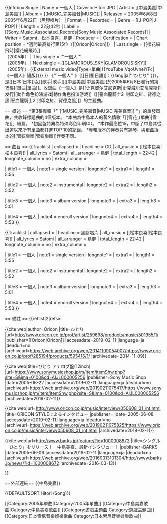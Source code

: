 {{Infobox Single
| Name           = 一個人
| Cover          = Hitori.JPG
| Artist         = [[中島美嘉|中島美嘉]]
| Album          = [[MUSIC_完美嘉音|MUSIC]]
| Released       = 2005年6月8日<br />2005年6月22日（黑膠唱片）
| Format         = 
| Recorded       = 
| Genre          = [[J-POP|J-POP]]
| Length         = 22分42秒
| Label          = [[Sony_Music_Associated_Records|Sony Music Associated Records]]
| Writer         = Satomi、松本良喜、島健<ref name="Oricon" />
| Producer       = 
| Certification  =
| Chart position = *週間最高排行第15位（[[Oricon|Oricon]]）<ref name="Oricon" />
| Last single    = [[櫻花紛飛時|櫻花紛飛時]]<br />（2005年）
| This single    = '''一個人'''<br />（2005年）
| Next single    = [[GLAMOROUS_SKY|GLAMOROUS SKY]]<br />（2005年）
{{External music video|Type=單曲|{{YouTube|VqoUvneiYFc|《一個人》短版}}}}
}}
《'''一個人'''》（[[日語|日語]]：{{lang|ja|'''ひとり'''}}），是[[日本|日本]]女[[歌手|歌手]][[中島美嘉|中島美嘉]]於2005年6月8日發行的第15張[[單曲|單曲]]。收錄曲《一個人》是[[史克威尔艾尼克斯|史克威尔艾尼克斯]]发行[[動作角色扮演游戏|動作角色扮演游戏]]《[[誓血龍騎士2_封印之紅、背德之黑|誓血龍騎士2 封印之紅、背德之黑]]》的主題曲。

== 概述 ==
*第3張專輯「'''[[MUSIC_完美嘉音|MUSIC 完美嘉音]]'''」的重發單曲，共收錄標題曲的4個版本。
*本曲為中島本人的著名情歌「[[雪花_(單曲)|雪花]]」續篇<ref name="ORICON STYLE" /><ref name="BARKS" />。
*初回盤特典為特殊彩色印刷CD。
*本作最高位15，中斷了中島其從出道以來所有單曲都打進TOP 10的紀錄。
*專輯版本的伴奏只有鋼琴，與單曲版本的[[管弦樂團|管弦樂團]]伴奏不同。

== 曲目 ==
{{Tracklist
| collapsed =
| headline = CD
| all_music = [[松本良喜|松本良喜]]
| all_lyrics = Satomi
| all_arranger = 島健
| total_length = 22:42
| longnote_column = no
| extra_column =

| title1 = 一個人
| note1 = single version
| longnote1 = 
| extra1 = 
| length1 = 5:55

| title2 = 一個人
| note2 = instrumental
| longnote2 = 
| extra2 = 
| length2 = 5:52

| title3 = 一個人
| note3 = album version
| longnote3 = 
| extra3 = 
| length3 = 5:01

| title4 = 一個人
| note4 = endroll version
| longnote4 = 
| extra4 = 
| length4 = 5:53
}}

{{Tracklist
| collapsed =
| headline = 黑膠唱片<ref name="12 inch Analog" />
| all_music = [[松本良喜|松本良喜]]
| all_lyrics = Satomi
| all_arranger = 島健
| total_length = 22:42
| longnote_column = no
| extra_column =

| title1 = 一個人
| note1 = single version
| longnote1 = 
| extra1 = 
| length1 = 5:55

| title2 = 一個人
| note2 = instrumental
| longnote2 = 
| extra2 = 
| length2 = 5:52

| title3 = 一個人
| note3 = album version
| longnote3 = 
| extra3 = 
| length3 = 5:01

| title4 = 一個人
| note4 = endroll version
| longnote4 = 
| extra4 = 
| length4 = 5:53
}}

== 備註 ==
{{reflist|2|refs=

<ref name="Oricon">{{cite web|author=Oricon |title=ひとり |url=http://www.oricon.co.jp/prof/artist/259698/products/music/501955/1/ |publisher=[[Oricon|Oricon]] |accessdate=2019-02-11 |language=ja |deadurl=no |archiveurl=https://web.archive.org/web/20141109054007/https://www.oricon.co.jp/prof/285194/products/595416/1/ |archivedate=2014-11-09}}</ref>

<ref name="12 inch Analog">{{cite web|title=ひとり アナログ盤(12inch) |url=https://www.sonymusicshop.jp/m/item/itemShw.php?site=S&ima=0100&cd=AIJL000005256 |publisher=Sony Music Shop |date=2005-06-22 |accessdate=2019-02-11 |language=ja |deadurl=no |archiveurl=https://web.archive.org/web/20190211075417/https://www.sonymusicshop.jp/m/item/itemShw.php?site=S&ima=0100&cd=AIJL000005256 |archivedate=2019-02-11}}</ref>

<ref name="ORICON STYLE">{{cite web|url=http://www.oricon.co.jp/music/interview/050608_01_int.html |title=ORICON STYLEによるインタビュー |publisher= |date=2005-06-08 |accessdate=2019-02-11 |language=ja |deadurl=no |archiveurl=https://web.archive.org/web/20190211075825/https://www.oricon.co.jp/music/interview/050608_01_int.html |archivedate=2019-02-11}}</ref>

<ref name="BARKS">{{cite web|url=http://www.barks.jp/feature/?id=1000008672 |title=シングル「ひとり」をリリース！　中島美嘉、最新インタヴュー！ |publisher=BARKS |date=2005-06-06 |accessdate=2019-02-11 |language=ja |deadurl=no |archiveurl=https://web.archive.org/web/20160313101304/http://www.barks.jp/news/?id=1000008672 |archivedate=2016-03-13}}</ref>

}}

==外部連結==
{{中島美嘉}}

{{DEFAULTSORT:Hitori (Song)}}

[[Category:2005年單曲|Category:2005年單曲]]
[[Category:中島美嘉歌曲|Category:中島美嘉歌曲]]
[[Category:遊戲主題曲|Category:遊戲主題曲]]
[[Category:日本索尼音樂娛樂歌曲|Category:日本索尼音樂娛樂歌曲]]